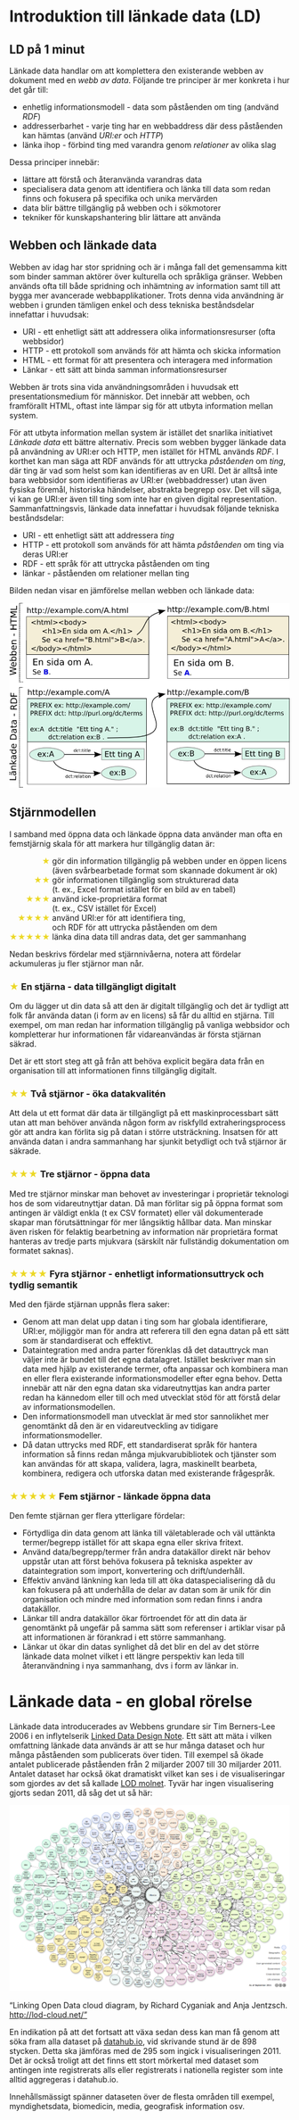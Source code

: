 # Introduktion till länkade data (LD)

## LD på 1 minut

Länkade data handlar om att komplettera den existerande webben av dokument med en *webb av data*.
Följande tre principer är mer konkreta i hur det går till:

* enhetlig informationsmodell - data som påståenden om ting (andvänd *RDF*)
* addresserbarhet - varje ting har en webbaddress där dess påståenden kan hämtas (använd *URI:er* och *HTTP*)
* länka ihop - förbind ting med varandra genom *relationer* av olika slag

Dessa principer innebär:

* lättare att förstå och återanvända varandras data
* specialisera data genom att identifiera och länka till data som redan finns och fokusera på specifika och unika mervärden
* data blir bättre tillgänglig på webben och i sökmotorer
* tekniker för kunskapshantering blir lättare att använda

## Webben och länkade data

Webben av idag har stor spridning och är i många fall det gemensamma kitt som binder samman aktörer över kulturella och språkliga gränser. Webben används ofta till både spridning och inhämtning av information samt till att bygga mer avancerade webbapplikationer. Trots denna vida användning är webben i grunden tämligen enkel och dess tekniska beståndsdelar innefattar i huvudsak:

* URI - ett enhetligt sätt att addressera olika informationsresurser (ofta webbsidor)
* HTTP - ett protokoll som används för att hämta och skicka information
* HTML - ett format för att presentera och interagera med information
* Länkar - ett sätt att binda samman informationsresurser

Webben är trots sina vida användningsområden i huvudsak ett presentationsmedium för människor. Det innebär att webben, och framförallt HTML, oftast inte lämpar sig för att utbyta information mellan system.

För att utbyta information mellan system är istället det snarlika initiativet *Länkade data* ett bättre alternativ. Precis som webben bygger länkade data på användning av URI:er och HTTP, men istället för HTML används *RDF*. I korthet kan man säga att RDF används för att uttrycka *påståenden* om *ting*, där ting är vad som helst som kan identifieras av en URI. Det är alltså inte bara webbsidor som identifieras av URI:er (webbaddresser) utan även fysiska föremål, historiska händelser, abstrakta begrepp osv. Det vill säga, vi kan ge URI:er även till ting som inte har en given digital representation. Sammanfattningsvis, länkade data innefattar i huvudsak följande tekniska beståndsdelar:

* URI - ett enhetligt sätt att addressera *ting*
* HTTP - ett protokoll som används för att hämta *påståenden* om ting via deras URI:er
* RDF - ett språk för att uttrycka påståenden om ting
* länkar - påståenden om relationer mellan ting

Bilden nedan visar en jämförelse mellan webben och länkade data:

![HTML och Länkade Data jämförelse](bilder/web-vs-ld.png)

## Stjärnmodellen

I samband med öppna data och länkade öppna data använder man ofta en femstjärnig skala för att markera hur tillgänglig datan är:

<span style="visibility:hidden">★★★★</span><span style="color: rgb(236, 216, 36)">★</span> gör din information tillgänglig på webben under en öppen licens<br>
<span style="visibility:hidden">★★★★★</span> (även svårbearbetade format som skannade dokument är ok)<br>
<span style="visibility:hidden">★★★</span><span style="color: rgb(236, 216, 36)">★★</span> gör informationen tillgänglig som strukturerad data<br>
<span style="visibility:hidden">★★★★★</span> (t. ex., Excel format istället för en bild av en tabell)<br>
<span style="visibility:hidden">★★</span><span style="color: rgb(236, 216, 36)">★★★</span> använd icke-proprietära format<br>
<span style="visibility:hidden">★★★★★</span> (t. ex., CSV istället för Excel)<br>
<span style="visibility:hidden">★</span><span style="color: rgb(236, 216, 36)">★★★★</span> använd URI:er för att identifiera ting,<br>
<span style="visibility:hidden">★★★★★</span> och RDF för att uttrycka påståenden om dem<br>
<span style="color: rgb(236, 216, 36)">★★★★★</span> länka dina data till andras data, det ger sammanhang

Nedan beskrivs fördelar med stjärnnivåerna, notera att fördelar ackumuleras ju fler stjärnor man når.

### <span style="color: rgb(236, 216, 36)">★</span> En stjärna - data tillgängligt digitalt

Om du lägger ut din data så att den är digitalt tillgänglig och det är tydligt att folk får använda datan
(i form av en licens) så får du alltid en stjärna.
Till exempel, om man redan har information tillgänglig på vanliga webbsidor och kompletterar hur informationen
får vidareanvändas är första stjärnan säkrad.

Det är ett stort steg att gå från att behöva explicit begära data från en organisation till att informationen
finns tillgänglig digitalt.

### <span style="color: rgb(236, 216, 36)">★★</span> Två stjärnor - öka datakvalitén

Att dela ut ett format där data är tillgängligt på ett maskinprocessbart sätt utan att man behöver
använda någon form av riskfylld extraheringsprocess gör att andra kan förlita sig på datan i större utsträckning.
Insatsen för att använda datan i andra sammanhang har sjunkit betydligt och två stjärnor är säkrade.

### <span style="color: rgb(236, 216, 36)">★★★</span> Tre stjärnor - öppna data

Med tre stjärnor minskar man behovet av investeringar i proprietär teknologi hos de som vidareutnyttjar datan.
Då man förlitar sig på öppna format som antingen är väldigt enkla (t ex CSV formatet) eller väl dokumenterade
skapar man förutsättningar för mer långsiktig hållbar data.
Man minskar även risken för felaktig bearbetning av information när proprietära format hanteras av tredje parts
mjukvara (särskilt när fullständig dokumentation om formatet saknas).

### <span style="color: rgb(236, 216, 36)">★★★★</span> Fyra stjärnor - enhetligt informationsuttryck och tydlig semantik

Med den fjärde stjärnan uppnås flera saker:

* Genom att man delat upp datan i ting som har globala identifierare, URI:er, möjliggör man för andra att
referera till den egna datan på ett sätt som är standardiserat och effektivt.
* Dataintegration med andra parter förenklas då det datauttryck man väljer inte är bundet till det egna datalagret.
Istället beskriver man sin data med hjälp av existerande termer, ofta anpassar och kombinera man en eller
flera existerande informationsmodeller efter egna behov. Detta innebär att när den egna datan ska vidareutnyttjas
kan andra parter redan ha kännedom eller till och med utvecklat stöd för att förstå delar av informationsmodellen.
* Den informationsmodell man utvecklat är med stor sannolikhet mer genomtänkt då den är en
vidareutveckling av tidigare informationsmodeller.
* Då datan uttrycks med RDF, ett standardiserat språk för hantera information så finns redan många
mjukvarubibliotek och tjänster som kan användas för att skapa, validera, lagra, maskinellt bearbeta,
kombinera, redigera och utforska datan med existerande frågespråk.

### <span style="color: rgb(236, 216, 36)">★★★★★</span> Fem stjärnor - länkade öppna data

Den femte stjärnan ger flera ytterligare fördelar:

* Förtydliga din data genom att länka till väletablerade och väl uttänkta termer/begrepp
istället för att skapa egna eller skriva fritext.
* Använd data/begrepp/termer från andra datakällor direkt när behov uppstår utan att först behöva fokusera
på tekniska aspekter av dataintegration som import, konvertering och drift/underhåll.
* Effektiv använd länkning kan leda till att öka dataspecialisering då du kan fokusera på att underhålla de
delar av datan som är unik för din organisation och mindre med information som redan finns i andra datakällor.
* Länkar till andra datakällor ökar förtroendet för att din data är genomtänkt på ungefär
på samma sätt som referenser i artiklar visar på att informationen är förankrad i ett större sammanhang.
* Länkar ut ökar din datas synlighet då det blir en del av det större länkade data molnet vilket i ett
längre perspektiv kan leda till återanvändning i nya sammanhang, dvs i form av länkar in.

# Länkade data - en global rörelse

Länkade data introducerades av Webbens grundare sir Tim Berners-Lee 2006 i en inflytelserik [Linked Data Design Note](http://www.w3.org/DesignIssues/LinkedData.html).
Ett sätt att mäta i vilken omfattning länkade data används är att se hur många dataset och hur många påståenden som publicerats
över tiden. Till exempel så ökade antalet publicerade påståenden från 2 miljarder 2007 till 30 miljarder 2011.
Antalet dataset har också ökat dramatiskt vilket kan ses i de visualiseringar som gjordes av det så kallade [LOD molnet](http://lod-cloud.net/).
Tyvär har ingen visualisering gjorts sedan 2011, då såg det ut så här:

![LOD cloud 2011, including 295 datasets](bilder/lod-cloud-2011.png)

“Linking Open Data cloud diagram, by Richard Cyganiak and Anja Jentzsch. http://lod-cloud.net/”

En indikation på att det fortsatt att växa sedan dess kan man få genom att söka fram alla dataset på [datahub.io](http://datahub.io/dataset?tags=lod), vid skrivande stund är de 898 stycken. Detta ska jämföras med de 295 som ingick i visualiseringen 2011. Det är också troligt att
det finns ett stort mörkertal med dataset som antingen inte registrerats alls eller registrerats i nationella register
som inte alltid aggregeras i datahub.io.

Innehållsmässigt spänner dataseten över de flesta områden till exempel, myndighetsdata, biomedicin, media, geografisk information osv.
